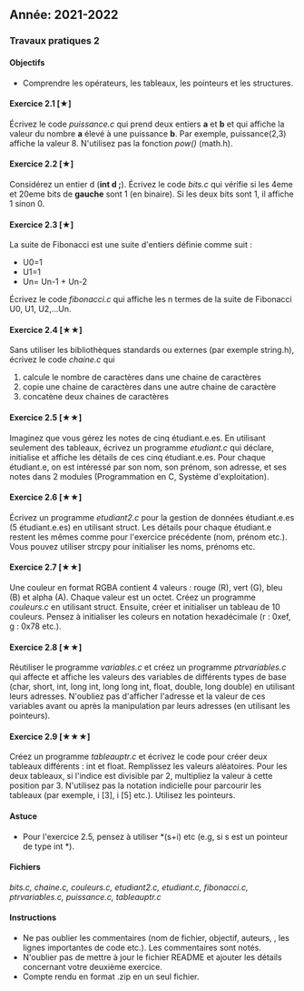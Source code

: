 Année: 2021-2022
----------------

### Travaux pratiques 2

#### Objectifs

-   Comprendre les opérateurs, les tableaux, les pointeurs et les
    structures.

#### Exercice 2.1 [★]


Écrivez le code *puissance.c* qui prend deux entiers **a** et **b** et
qui affiche la valeur du nombre **a** élevé à une puissance **b**. Par
exemple, puissance(2,3) affiche la valeur 8. N'utilisez pas la fonction
*pow()* (math.h).


#### Exercice 2.2 [★]


Considérez un entier d (**int d ;**). Écrivez le code *bits.c* qui
vérifie si les 4eme et 20eme bits de **gauche** sont 1 (en binaire). Si
les deux bits sont 1, il affiche 1 sinon 0.


#### Exercice 2.3 [★]


La suite de Fibonacci est une suite d'entiers définie comme suit :

-   U0=1
-   U1=1
-   Un= Un-1 + Un-2

Écrivez le code *fibonacci.c* qui affiche les n termes de la suite de
Fibonacci U0, U1, U2,...Un.


#### Exercice 2.4 [★★]


Sans utiliser les bibliothèques standards ou externes (par exemple
string.h), écrivez le code *chaine.c* qui

1.  calcule le nombre de caractères dans une chaine de caractères
2.  copie une chaine de caractères dans une autre chaine de caractère
3.  concatène deux chaines de caractères


#### Exercice 2.5 [★★]


Imaginez que vous gérez les notes de cinq étudiant.e.es. En utilisant
seulement des tableaux, écrivez un programme *etudiant.c* qui déclare,
initialise et affiche les détails de ces cinq étudiant.e.es. Pour chaque
étudiant.e, on est intéressé par son nom, son prénom, son adresse, et
ses notes dans 2 modules (Programmation en C, Système d'exploitation).


#### Exercice 2.6 [★★]


Écrivez un programme *etudiant2.c* pour la gestion de données
étudiant.e.es (5 étudiant.e.es) en utilisant struct. Les détails pour
chaque étudiant.e restent les mêmes comme pour l'exercice précédente
(nom, prénom etc.). Vous pouvez utiliser strcpy pour initialiser les
noms, prénoms etc.


#### Exercice 2.7 [★★]


Une couleur en format RGBA contient 4 valeurs : rouge (R), vert (G),
bleu (B) et alpha (A). Chaque valeur est un octet. Créez un programme
*couleurs.c* en utilisant struct. Ensuite, créer et initialiser un
tableau de 10 couleurs. Pensez à initialiser les coleurs en notation
hexadécimale (r : 0xef, g : 0x78 etc.).


#### Exercice 2.8 [★★]


Réutiliser le programme *variables.c* et créez un programme
*ptrvariables.c* qui affecte et affiche les valeurs des variables de
différents types de base (char, short, int, long int, long long int,
float, double, long double) en utilisant leurs adresses. N'oubliez pas
d'afficher l'adresse et la valeur de ces variables avant ou après la
manipulation par leurs adresses (en utilisant les pointeurs).


#### Exercice 2.9 [★★★]


Créez un programme *tableauptr.c* et écrivez le code pour créer deux
tableaux différents : int et float. Remplissez les valeurs aléatoires.
Pour les deux tableaux, si l'indice est divisible par 2, multipliez la
valeur à cette position par 3. N'utilisez pas la notation indicielle
pour parcourir les tableaux (par exemple, i [3], i [5] etc.).
Utilisez les pointeurs.


#### Astuce

-   Pour l'exercice 2.5, pensez à utiliser *(s+i) etc (e.g, si s est
    un pointeur de type int *).

#### Fichiers

*bits.c, chaine.c, couleurs.c, etudiant2.c, etudiant.c, fibonacci.c,
ptrvariables.c, puissance.c, tableauptr.c*

#### Instructions

-   Ne pas oublier les commentaires (nom de fichier, objectif, auteurs,
    , les lignes importantes de code etc.). Les commentaires sont notés.
-   N'oublier pas de mettre à jour le fichier README et ajouter les
    détails concernant votre deuxième exercice.
-   Compte rendu en format .zip en un seul fichier.


